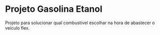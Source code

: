 # Projeto Gasolina Etanol

Projeto para solucionar qual combustivel escolhar na hora de 
abastecer o veiculo flex.

